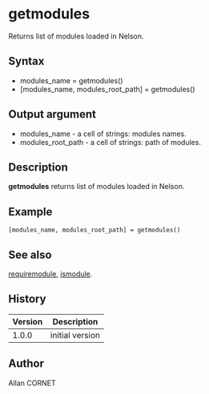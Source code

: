 

# getmodules

Returns list of modules loaded in Nelson.

## Syntax

- modules_name = getmodules()
- [modules_name, modules_root_path] = getmodules()

## Output argument

 - modules_name - a cell of strings: modules names.
 - modules_root_path - a cell of strings: path of modules.

## Description


  <p><b>getmodules</b> returns list of modules loaded in Nelson.</p>


## Example

```Nelson
[modules_name, modules_root_path] = getmodules()
```

## See also

[requiremodule](requiremodule.md), [ismodule](ismodule.md).
## History

|Version|Description|
|------|------|
|1.0.0|initial version|


## Author

Allan CORNET




